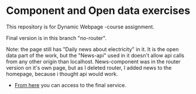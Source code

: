 # Component and Open data exercises

This repository is for Dynamic Webpage -course assignment.

Final version is in this branch "no-router".

Note: the page still has "Daily news about electricity" in it. It is the open data part of the work, but the "News-api" used in it doesn't allow api calls from any other origin than localhost. News-component was in the router version on it's own page, but as I deleted router, I added news to the homepage, because i thought api would work.

- [From here](https://www.students.oamk.fi/~n3nari00/Dynamic_Web_Page/) you can access to the final service.
